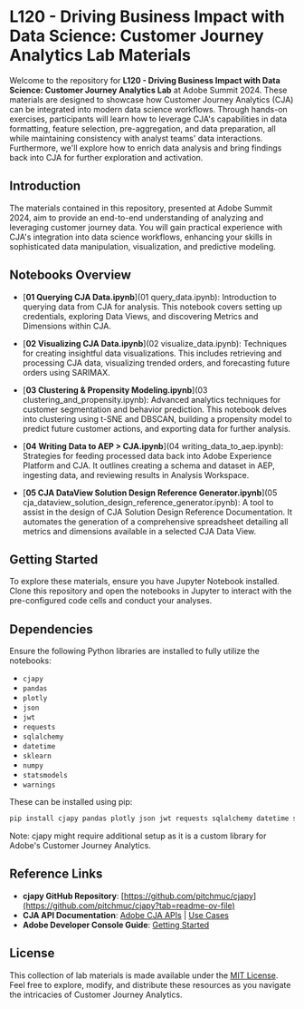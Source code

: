 # L120 - Driving Business Impact with Data Science: Customer Journey Analytics Lab Materials

Welcome to the repository for **L120 - Driving Business Impact with Data Science: Customer Journey Analytics Lab** at Adobe Summit 2024. These materials are designed to showcase how Customer Journey Analytics (CJA) can be integrated into modern data science workflows. Through hands-on exercises, participants will learn how to leverage CJA's capabilities in data formatting, feature selection, pre-aggregation, and data preparation, all while maintaining consistency with analyst teams' data interactions. Furthermore, we'll explore how to enrich data analysis and bring findings back into CJA for further exploration and activation.

## Introduction

The materials contained in this repository, presented at Adobe Summit 2024, aim to provide an end-to-end understanding of analyzing and leveraging customer journey data. You will gain practical experience with CJA's integration into data science workflows, enhancing your skills in sophisticated data manipulation, visualization, and predictive modeling.

## Notebooks Overview

- [**01 Querying CJA Data.ipynb**](01 query_data.ipynb): Introduction to querying data from CJA for analysis. This notebook covers setting up credentials, exploring Data Views, and discovering Metrics and Dimensions within CJA.

- [**02 Visualizing CJA Data.ipynb**](02 visualize_data.ipynb): Techniques for creating insightful data visualizations. This includes retrieving and processing CJA data, visualizing trended orders, and forecasting future orders using SARIMAX.

- [**03 Clustering & Propensity Modeling.ipynb**](03 clustering_and_propensity.ipynb): Advanced analytics techniques for customer segmentation and behavior prediction. This notebook delves into clustering using t-SNE and DBSCAN, building a propensity model to predict future customer actions, and exporting data for further analysis.

- [**04 Writing Data to AEP > CJA.ipynb**](04 writing_data_to_aep.ipynb): Strategies for feeding processed data back into Adobe Experience Platform and CJA. It outlines creating a schema and dataset in AEP, ingesting data, and reviewing results in Analysis Workspace.

- [**05 CJA DataView Solution Design Reference Generator.ipynb**](05 cja_dataview_solution_design_reference_generator.ipynb): A tool to assist in the design of CJA Solution Design Reference Documentation. It automates the generation of a comprehensive spreadsheet detailing all metrics and dimensions available in a selected CJA Data View.

## Getting Started

To explore these materials, ensure you have Jupyter Notebook installed. Clone this repository and open the notebooks in Jupyter to interact with the pre-configured code cells and conduct your analyses.

## Dependencies

Ensure the following Python libraries are installed to fully utilize the notebooks:

- `cjapy`
- `pandas`
- `plotly`
- `json`
- `jwt`
- `requests`
- `sqlalchemy`
- `datetime`
- `sklearn`
- `numpy`
- `statsmodels`
- `warnings`

These can be installed using pip:

```sh
pip install cjapy pandas plotly json jwt requests sqlalchemy datetime sklearn numpy statsmodels warnings
```

Note: cjapy might require additional setup as it is a custom library for Adobe's Customer Journey Analytics.

## Reference Links

- **cjapy GitHub Repository**: [https://github.com/pitchmuc/cjapy](https://github.com/pitchmuc/cjapy?tab=readme-ov-file)
- **CJA API Documentation**: [Adobe CJA APIs](https://www.adobe.io/cja-apis/docs/api/) | [Use Cases](https://www.adobe.io/cja-apis/docs/use-cases/)
- **Adobe Developer Console Guide**: [Getting Started](https://developer.adobe.com/developer-console/docs/guides/getting-started/)

## License

This collection of lab materials is made available under the [MIT License](LICENSE). Feel free to explore, modify, and distribute these resources as you navigate the intricacies of Customer Journey Analytics.
